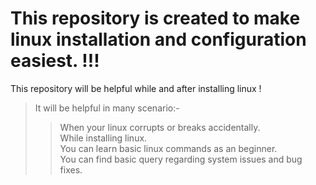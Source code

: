 # This repository is created to make linux installation and configuration easiest. !!! 

This repository will be helpful while and after installing linux !   
> It will be helpful in many scenario:-<br>
>> When your linux corrupts or breaks accidentally.<br>
>> While installing linux.<br>
>> You can learn basic linux commands as an beginner.<br>
>> You can find basic query regarding system issues and bug fixes.<br>
